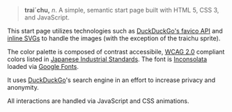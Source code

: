 > **trai´chu,** _n_. A simple, semantic start page built with HTML 5, CSS 3, and JavaScript.


This start page utilizes technologies such as [DuckDuckGo's favico API](https://icons.duckduckgo.com/ip3/duckduckgo.com.ico) and [inline SVGs](https://css-tricks.com/pretty-good-svg-icon-system/) to handle the images (with the exception of the traichu sprite).


The color palette is composed of contrast accessibile, [WCAG 2.0](https://www.w3.org/TR/WCAG20/) compliant colors listed in [Japanese Industrial Standards](https://ja.wikipedia.org/wiki/JIS%E6%85%A3%E7%94%A8%E8%89%B2%E5%90%8D). The font is [Inconsolata](https://fonts.google.com/specimen/Inconsolata) loaded via [Google Fonts](https://fonts.google.com).


It uses [DuckDuckGo](https://duckduckgo.com)'s search engine in an effort to increase privacy and anonymity.


All interactions are handled via JavaScript and CSS animations.

